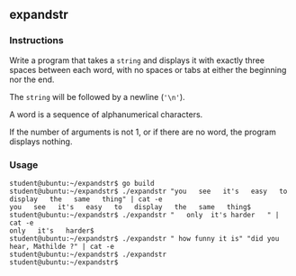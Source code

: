 ## expandstr

### Instructions

Write a program that takes a `string` and displays it with exactly three spaces between each word, with no spaces or tabs at either the beginning nor the end.

The `string` will be followed by a newline (`'\n'`).

A word is a sequence of alphanumerical characters.

If the number of arguments is not 1, or if there are no word, the program displays nothing.

### Usage

```console
student@ubuntu:~/expandstr$ go build
student@ubuntu:~/expandstr$ ./expandstr "you   see   it's   easy   to   display   the   same   thing" | cat -e
you   see   it's   easy   to   display   the   same   thing$
student@ubuntu:~/expandstr$ ./expandstr "   only  it's harder   " | cat -e
only   it's   harder$
student@ubuntu:~/expandstr$ ./expandstr " how funny it is" "did you  hear, Mathilde ?" | cat -e
student@ubuntu:~/expandstr$ ./expandstr
student@ubuntu:~/expandstr$
```
